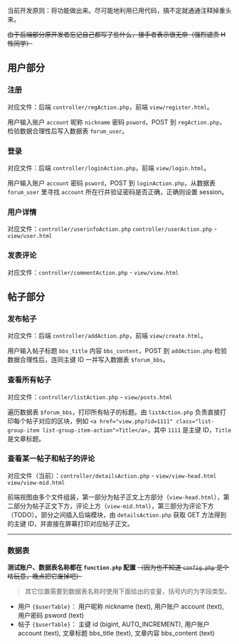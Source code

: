 当前开发原则：将功能做出来。尽可能地利用已用代码，搞不定就通通注释掉重头来。

~~由于后端部分原开发者忘记自己都写了些什么，接手者表示很无奈（强烈谴责 H 性同学）~~

## 用户部分

### 注册
对应文件：后端 `controller/regAction.php`，前端 `view/register.html`。

用户输入账户 `account` 昵称 `nickname` 密码 `psword`，POST 到 `regAction.php`，检验数据合理性后写入数据表 `forum_user`。

### 登录
对应文件：后端 `controller/loginAction.php`，前端 `view/login.html`。

用户输入账户 `account` 密码 `psword`，POST 到 `loginAction.php`，从数据表 `forum_user` 里寻找 `account` 所在行并验证密码是否正确，正确则设置 session。

### 用户详情
对应文件：`controller/userinfoAction.php` `controller/userAction.php` - `view/user.html`

### 发表评论
对应文件：`controller/commentAction.php` - `view/view.html`

## 帖子部分

### 发布帖子
对应文件：后端 `controller/addAction.php`，前端 `view/create.html`。

用户输入帖子标题 `bbs_title` 内容 `bbs_content`，POST 到 `addAction.php` 检验数据合理性后，连同主键 ID 一并写入数据表 `$forum_bbs`。

### 查看所有帖子
对应文件：`controller/listAction.php` - `view/posts.html`

遍历数据表 `$forum_bbs`，打印所有帖子的标题。由 `listAction.php` 负责直接打印每个帖子对应的区块，例如 `<a href="view.php?id=1111" class="list-group-item list-group-item-action">Title</a>`，其中 `1111` 是主键 ID，`Title` 是文章标题。

### 查看某一帖子和帖子的评论
对应文件（当前）：`controller/detailsAction.php` - `view/view-head.html` `view/view-mid.html`

前端视图由多个文件组装，第一部分为帖子正文上方部分（`view-head.html`），第二部分为帖子正文下方，评论上方（`view-mid.html`），第三部分为评论下方（TODO）。部分之间插入后端模块，由 `detailsAction.php` 获取 GET 方法得到的主键 ID，并直接在屏幕打印对应帖子正文。

---

### 数据表

**测试账户、数据表名称都在 `function.php` 配置** ~~（因为也不知道 `config.php` 是个啥玩意，晚点把它废掉吧）~~ 

> 其它位置需要到数据表名称时使用下面给出的变量，括号内的为字段类型。

* 用户 `{$userTable}`： 用户昵称 nickname (text), 用户账户 account (text), 用户密码 psword (text)
* 帖子 `{$userTable}`： 主键 id (bigint, AUTO_INCREMENT), 用户账户 account (text), 文章标题 bbs_title (text), 文章内容 bbs_content (text)